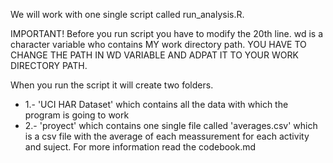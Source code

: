 
We will work with one single script called run_analysis.R.

IMPORTANT! Before you run script you have to modify the 20th line. wd is a character variable who contains MY work directory path. YOU HAVE TO CHANGE THE PATH IN WD VARIABLE AND ADPAT IT TO YOUR WORK DIRECTORY PATH.

When you run the script it will create two folders.

* 1.- 'UCI HAR Dataset' which contains all the data with which the program is going to work 
* 2.- 'proyect' which contains one single file called 'averages.csv' which is a csv file with the average of each meassurement for each activity and suject. For more information read the codebook.md
